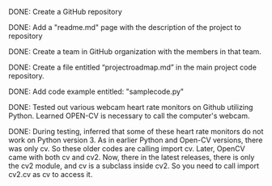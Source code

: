DONE: Create a GitHub repository

DONE: Add a "readme.md" page with the description of the project to repository

DONE: Create a team in GitHub organization with the members in that team.

DONE: Create a file entitled “projectroadmap.md” in the main project code repository.

DONE: Add code example entitled: "samplecode.py"

DONE: Tested out various webcam heart rate monitors on Github utilizing Python. Learned OPEN-CV is necessary to call the computer's webcam.

DONE: During testing, inferred that some of these heart rate monitors do not work on Python version 3. As in earlier Python and Open-CV versions, there was only cv. So these older codes are calling import cv. Later, OpenCV came with both cv and cv2. Now, there in the latest releases, there is only the cv2 module, and cv is a subclass inside cv2. So you need to call import cv2.cv as cv to access it.
